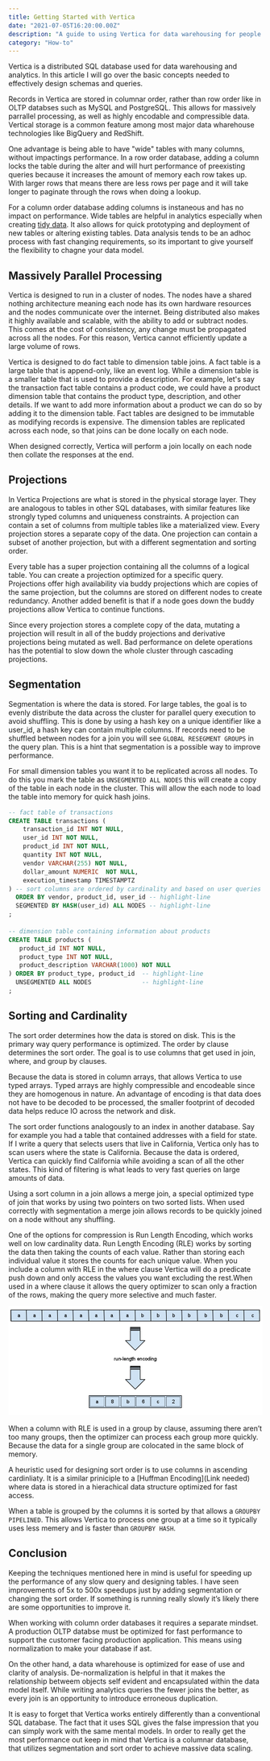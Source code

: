 ```yaml
---
title: Getting Started with Vertica
date: "2021-07-05T16:20:00.00Z"
description: "A guide to using Vertica for data warehousing for people who already know SQL."
category: "How-to"
---
```


Vertica is a distributed SQL database used for data warehousing and analytics. In this article I will go over the basic concepts needed to effectively design schemas and queries.

Records in Vertica are stored in columnar order, rather than row order like in OLTP databses such as MySQL and PostgreSQL. This allows for massively parrallel processing, as well as highly encodable and compressible data. Vertical storage is a common feature among most major data wharehouse technologies like BigQuery and RedShift. 

One advantage is being able to have "wide" tables with many columns, without impactings performance. In a row order database, adding a column locks the table during the alter and will hurt performance of preexisting queries because it increases the amount of memory each row takes up. With larger rows that means there are less rows per page and it will take longer to paginate through the rows when doing a lookup. 

For a column order database adding columns is instaneous and has no impact on performance. Wide tables are helpful in analytics especially when creating [tidy data](https://en.wikipedia.org/wiki/Tidy_data). It also allows for quick prototyping and deployment of new tables or altering existing tables. Data analysis tends to be an adhoc process with fast changing requirements, so its important to give yourself the flexibility to chagne your data model. 

## Massively Parallel Processing

Vertica is designed to run in a cluster of nodes. The nodes have a shared nothing architecture meaning each node has its own hardware resources and the nodes communicate over the internet. Being distributed also makes it highly available and scalable, with the ability to add or subtract nodes. This comes at the cost of consistency, any change must be propagated across all the nodes. For this reason, Vertica cannot efficiently update a large volume of rows. 

Vertica is designed to do fact table to dimension table joins. A fact table is a large table that is append-only, like an event log. While a dimension table is a smaller table that is used to provide a description. For example, let's say the transaction fact table contains a product code, we could have a product dimension table that contains the product type, description, and other details. If we want to add more information about a product we can do so by adding it to the dimension table. Fact tables are designed to be immutable as modifying records is expensive. The dimension tables are replicated across each node, so that joins can be done locally on each node. 

When designed correctly, Vertica will perform a join locally on each node then collate the responses at the end.


## Projections

In Vertica Projections are what is stored in the physical storage layer. They are analogous to tables in other SQL databases, with similar features like strongly typed columns and uniqueness constraints. A projection can contain a set of columns from multiple tables like a materialized view. Every projection stores a separate copy of the data. One projection can contain a subset of another projection, but with a different segmentation and sorting order.

Every table has a super projection containing all the columns of a logical table. You can create a projection optimized for a specific query. Projections offer high availability via buddy projections which are copies of the same projection, but the columns are stored on different nodes to create redundancy. Another added benefit is that if a node goes down the buddy projections allow Vertica to continue functions. 

Since every projection stores a complete copy of the data, mutating a projection will result in all of the buddy projections and derivative projections being mutated as well. Bad performance on delete operations has the potential to slow down the whole cluster through cascading projections.

## Segmentation

Segmentation is where the data is stored. For large tables, the goal is to evenly distribute the data across the cluster for parallel query execution to avoid shuffling. This is done by using a hash key on a unique identifier like a user_id, a hash key can contain multiple columns. If records need to be shuffled between nodes for a join you will see `GLOBAL RESEGMENT GROUPS` in the query plan. This is a hint that segmentation is a possible way to improve performance.

For small dimension tables you want it to be replicated across all nodes. To do this you mark the table as `UNSEGMENTED ALL NODES` this will create a copy of the table in each node in the cluster. This will allow the each node to load the table into memory for quick hash joins.

```sql
-- fact table of transactions
CREATE TABLE transactions (
    transaction_id INT NOT NULL,
    user_id INT NOT NULL,
    product_id INT NOT NULL,
    quantity INT NOT NULL,
    vendor VARCHAR(255) NOT NULL,
    dollar_amount NUMERIC  NOT NULL,
    execution_timestamp TIMESTAMPTZ
) -- sort columns are ordered by cardinality and based on user queries
  ORDER BY vendor, product_id, user_id -- highlight-line
  SEGMENTED BY HASH(user_id) ALL NODES -- highlight-line
;

-- dimension table containing information about products
CREATE TABLE products (
   product_id INT NOT NULL,
   product_type INT NOT NULL,
   product_description VARCHAR(1000) NOT NULL
) ORDER BY product_type, product_id  -- highlight-line
  UNSEGMENTED ALL NODES              -- highlight-line
;
```

## Sorting and Cardinality

The sort order determines how the data is stored on disk. This is the primary way query performance is optimized. The order by clause determines the sort order. The goal is to use columns that get used in join, where, and group by clauses. 

Because the data is stored in column arrays, that allows Vertica to use typed arrays. Typed arrays are highly compressible and encodeable since they are homogenous in nature. An advantage of encoding is that data does not have to be decoded to be processed, the smaller footprint of decoded data helps reduce IO across the network and disk. 

The sort order functions analogously to an index in another database. Say for example you had a table that contained addresses with a field for state. If I write a query that selects users that live in California, Vertica only has to scan users where the state is California. Because the data is ordered, Vertica can quickly find California while avoiding a scan of all the other states. This kind of filtering is what leads to very fast queries on large amounts of data. 

Using a sort column in a join allows a merge join, a special optimized type of join that works by using two pointers on two sorted lists. When used correctly with segmentation a merge join allows records to be quickly joined on a node without any shuffling.

One of the options for compression is Run Length Encoding, which works well on low cardinality data. Run Length Encoding (RLE) works by sorting the data then taking the counts of each value. Rather than storing each individual value it stores the counts for each unique value. When you include a column with RLE in the where clause Vertica will do a predicate push down and only access the values you want excluding the rest.When used in a where clause it allows the query optimizer to scan only a fraction of the rows, making the query more selective and much faster.

![Run Length Encoding is a form of compression that relies on the repetition of values.](./run-length-encoding.png)

When a column with RLE is used in a group by clause, assuming there aren’t too many groups, then the optimizer can process each group more quickly. Because the data for a single group are colocated in the same block of memory.

A heuristic used for designing sort order is to use columns in ascending cardinliaty. It is a similar priniciple to a [Huffman Encoding](Link needed) where data is stored in a hierachical data structure optimized for fast access. 

When a table is grouped by the columns it is sorted by that allows a  `GROUPBY PIPELINED`. This allows Vertica to process one group at a time so it typically uses less memery and is faster than `GROUPBY HASH`.

## Conclusion

Keeping the techniques mentioned here in mind is useful for speeding up the performance of any slow query and designing tables. I have seen improvements of 5x to 500x speedups just by adding segmentation or changing the sort order. If something is running really slowly it’s likely there are some opportunities to improve it. 

When working with column order databases it requires a separate mindset. A production OLTP databse must be optimized for fast performance to support the customer facing production application. This means using normalization to make your database if ast. 

On the other hand, a data wharehouse is optimized for ease of use and clarity of analysis. De-normalization is helpful in that it makes the relationship betweem objects self evident and encapsulated within the data model itself. While writing analytics queries the fewer joins the better, as every join is an opportunity to introduce erroneous duplication. 

It is easy to forget that Vertica works entirely differently than a conventional SQL database. The fact that it uses SQL gives the false impression that you can simply work with the same mental models. In order to really get the most performance out keep in mind that Vertica is a columnar database, that utilizes segmentation and sort order to achieve massive data scaling.
